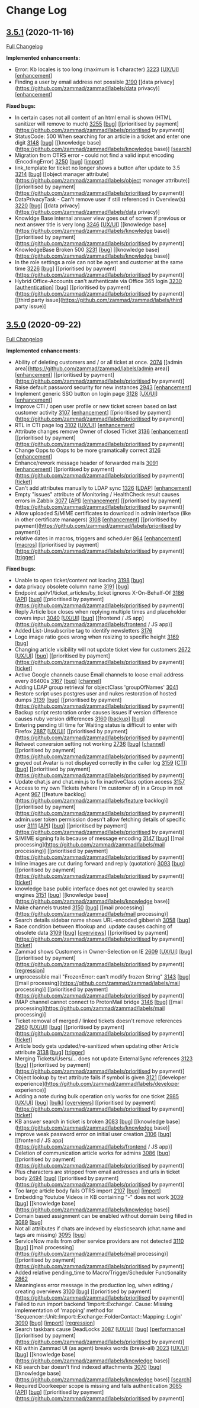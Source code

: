 # Change Log

## [3.5.1](https://github.com/zammad/zammad/tree/3.5.1) (2020-11-16)
[Full Changelog](https://github.com/zammad/zammad/compare/3.5.0...3.5.1)

**Implemented enhancements:**
- Error: Kb locales is too long (maximum is 1 character) [3223](https://github.com/zammad/zammad/issues/3223) [[UX/UI](https://github.com/zammad/zammad/labels/UX/UI)] [[enhancement](https://github.com/zammad/zammad/labels/enhancement)]
- Finding a user by email address not possible [3190](https://github.com/zammad/zammad/issues/3190) [[data privacy](https://github.com/zammad/zammad/labels/data privacy)] [[enhancement](https://github.com/zammad/zammad/labels/enhancement)]

**Fixed bugs:**
- In certain cases not all content of an html email is shown (HTML sanitizer will remove to much) [3255](https://github.com/zammad/zammad/issues/3255) [[bug](https://github.com/zammad/zammad/labels/bug)] [[prioritised by payment](https://github.com/zammad/zammad/labels/prioritised by payment)]
- StatusCode: 500  When searching for an article in a ticket and enter one digit [3148](https://github.com/zammad/zammad/issues/3148) [[bug](https://github.com/zammad/zammad/labels/bug)] [[knowledge base](https://github.com/zammad/zammad/labels/knowledge base)] [[search](https://github.com/zammad/zammad/labels/search)]
- Migration from OTRS error - could not find a valid input encoding (EncodingError) [3250](https://github.com/zammad/zammad/issues/3250) [[bug](https://github.com/zammad/zammad/labels/bug)] [[import](https://github.com/zammad/zammad/labels/import)]
- link_template for ticket no longer shows a button after update to 3.5 [3214](https://github.com/zammad/zammad/issues/3214) [[bug](https://github.com/zammad/zammad/labels/bug)] [[object manager attribute](https://github.com/zammad/zammad/labels/object manager attribute)] [[prioritised by payment](https://github.com/zammad/zammad/labels/prioritised by payment)]
- DataPrivacyTask - Can't remove user if still referenced in Overview(s) [3220](https://github.com/zammad/zammad/issues/3220) [[bug](https://github.com/zammad/zammad/labels/bug)] [[data privacy](https://github.com/zammad/zammad/labels/data privacy)]
- Knowldge Base internal answer view goes out of screen if previous or next answer title is very long [3246](https://github.com/zammad/zammad/issues/3246) [[UX/UI](https://github.com/zammad/zammad/labels/UX/UI)] [[knowledge base](https://github.com/zammad/zammad/labels/knowledge base)] [[prioritised by payment](https://github.com/zammad/zammad/labels/prioritised by payment)]
- KnowledgeBase Broken 500 [3231](https://github.com/zammad/zammad/issues/3231) [[bug](https://github.com/zammad/zammad/labels/bug)] [[knowledge base](https://github.com/zammad/zammad/labels/knowledge base)]
- In the role settings a role can not be agent and customer at the same time [3226](https://github.com/zammad/zammad/issues/3226) [[bug](https://github.com/zammad/zammad/labels/bug)] [[prioritised by payment](https://github.com/zammad/zammad/labels/prioritised by payment)]
- Hybrid Office-Accounts can't authenticate via Office 365 login [3230](https://github.com/zammad/zammad/issues/3230) [[authentication](https://github.com/zammad/zammad/labels/authentication)] [[bug](https://github.com/zammad/zammad/labels/bug)] [[prioritised by payment](https://github.com/zammad/zammad/labels/prioritised by payment)] [[third party issue](https://github.com/zammad/zammad/labels/third party issue)]


## [3.5.0](https://github.com/zammad/zammad/tree/3.5.0) (2020-09-22)
[Full Changelog](https://github.com/zammad/zammad/compare/3.4.0...3.5.0)

**Implemented enhancements:**
- Ability of deleting customers and / or all ticket at once. [2074](https://github.com/zammad/zammad/issues/2074) [[admin area](https://github.com/zammad/zammad/labels/admin area)] [[enhancement](https://github.com/zammad/zammad/labels/enhancement)] [[prioritised by payment](https://github.com/zammad/zammad/labels/prioritised by payment)]
- Raise default password security for new instances [2943](https://github.com/zammad/zammad/issues/2943) [[enhancement](https://github.com/zammad/zammad/labels/enhancement)]
- Implement generic SSO button on login page [3128](https://github.com/zammad/zammad/issues/3128) [[UX/UI](https://github.com/zammad/zammad/labels/UX/UI)] [[enhancement](https://github.com/zammad/zammad/labels/enhancement)]
- Improve CTI / open user profile or new ticket screen based on last customer activity [3107](https://github.com/zammad/zammad/issues/3107) [[enhancement](https://github.com/zammad/zammad/labels/enhancement)] [[prioritised by payment](https://github.com/zammad/zammad/labels/prioritised by payment)]
- RTL in CTI page log [3102](https://github.com/zammad/zammad/issues/3102) [[UX/UI](https://github.com/zammad/zammad/labels/UX/UI)] [[enhancement](https://github.com/zammad/zammad/labels/enhancement)]
- Attribute changes remove Owner of closed Ticket [3136](https://github.com/zammad/zammad/issues/3136) [[enhancement](https://github.com/zammad/zammad/labels/enhancement)] [[prioritised by payment](https://github.com/zammad/zammad/labels/prioritised by payment)]
- Change Opps to Oops to be more gramatically correct [3126](https://github.com/zammad/zammad/pull/3126) [[enhancement](https://github.com/zammad/zammad/labels/enhancement)]
- Enhance/rework message header of forwarded mails [3091](https://github.com/zammad/zammad/issues/3091) [[enhancement](https://github.com/zammad/zammad/labels/enhancement)] [[prioritised by payment](https://github.com/zammad/zammad/labels/prioritised by payment)] [[ticket](https://github.com/zammad/zammad/labels/ticket)]
- Can't add attributes manually to LDAP sync [1326](https://github.com/zammad/zammad/issues/1326) [[LDAP](https://github.com/zammad/zammad/labels/LDAP)] [[enhancement](https://github.com/zammad/zammad/labels/enhancement)]
- Empty "issues" attribute of Monitoring / HealthCheck result causes errors in Zabbix [3077](https://github.com/zammad/zammad/issues/3077) [[API](https://github.com/zammad/zammad/labels/API)] [[enhancement](https://github.com/zammad/zammad/labels/enhancement)] [[prioritised by payment](https://github.com/zammad/zammad/labels/prioritised by payment)]
- Allow uploaded S/MIME certificates to download in admin interface (like in other certificate managers) [3108](https://github.com/zammad/zammad/issues/3108) [[enhancement](https://github.com/zammad/zammad/labels/enhancement)] [[prioritised by payment](https://github.com/zammad/zammad/labels/prioritised by payment)]
- relative dates in macros, triggers and scheduler [864](https://github.com/zammad/zammad/issues/864) [[enhancement](https://github.com/zammad/zammad/labels/enhancement)] [[macros](https://github.com/zammad/zammad/labels/macros)] [[prioritised by payment](https://github.com/zammad/zammad/labels/prioritised by payment)] [[trigger](https://github.com/zammad/zammad/labels/trigger)]

**Fixed bugs:**
- Unable to open ticket/content not loading [3198](https://github.com/zammad/zammad/issues/3198) [[bug](https://github.com/zammad/zammad/labels/bug)]
- data privacy obsolete column name [3191](https://github.com/zammad/zammad/issues/3191) [[bug](https://github.com/zammad/zammad/labels/bug)]
- Endpoint api/v1/ticket_articles/by_ticket ignores X-On-Behalf-Of  [3186](https://github.com/zammad/zammad/issues/3186) [[API](https://github.com/zammad/zammad/labels/API)] [[bug](https://github.com/zammad/zammad/labels/bug)] [[prioritised by payment](https://github.com/zammad/zammad/labels/prioritised by payment)]
- Reply Article box closes when replying multiple times and placeholder covers input [3040](https://github.com/zammad/zammad/issues/3040) [[UX/UI](https://github.com/zammad/zammad/labels/UX/UI)] [[bug](https://github.com/zammad/zammad/labels/bug)] [[frontend / JS app](https://github.com/zammad/zammad/labels/frontend / JS app)]
- Added List-Unsubscribe tag to identify newsletters [3176](https://github.com/zammad/zammad/pull/3176)
- Logo image ratio goes wrong when resizing to specific height [3169](https://github.com/zammad/zammad/issues/3169) [[bug](https://github.com/zammad/zammad/labels/bug)]
- Changing article visibility will not update ticket view for customers [2672](https://github.com/zammad/zammad/issues/2672) [[UX/UI](https://github.com/zammad/zammad/labels/UX/UI)] [[bug](https://github.com/zammad/zammad/labels/bug)] [[prioritised by payment](https://github.com/zammad/zammad/labels/prioritised by payment)] [[ticket](https://github.com/zammad/zammad/labels/ticket)]
- Active Google channels cause Email channels to loose email address every 86400s [3167](https://github.com/zammad/zammad/issues/3167) [[bug](https://github.com/zammad/zammad/labels/bug)] [[channel](https://github.com/zammad/zammad/labels/channel)]
- Adding LDAP group retrieval for objectClass 'groupOfNames' [3041](https://github.com/zammad/zammad/pull/3041)
- Restore script uses postgres user and nukes restoration of hosted dumps [3139](https://github.com/zammad/zammad/issues/3139) [[bug](https://github.com/zammad/zammad/labels/bug)] [[prioritised by payment](https://github.com/zammad/zammad/labels/prioritised by payment)]
- Backup script restoration order causes issues if version difference causes ruby version differences [3160](https://github.com/zammad/zammad/issues/3160) [[backup](https://github.com/zammad/zammad/labels/backup)] [[bug](https://github.com/zammad/zammad/labels/bug)]
- Entering pending till time for Waiting status is difficult to enter with Firefox [2887](https://github.com/zammad/zammad/issues/2887) [[UX/UI](https://github.com/zammad/zammad/labels/UX/UI)] [[prioritised by payment](https://github.com/zammad/zammad/labels/prioritised by payment)]
- Retweet conversion setting not working [2736](https://github.com/zammad/zammad/issues/2736) [[bug](https://github.com/zammad/zammad/labels/bug)] [[channel](https://github.com/zammad/zammad/labels/channel)] [[prioritised by payment](https://github.com/zammad/zammad/labels/prioritised by payment)]
- greyed out Avatar is not displayed correctly in the caller log [3159](https://github.com/zammad/zammad/issues/3159) [[CTI](https://github.com/zammad/zammad/labels/CTI)] [[bug](https://github.com/zammad/zammad/labels/bug)] [[prioritised by payment](https://github.com/zammad/zammad/labels/prioritised by payment)]
- Update chat.js and chat.min.js to fix inactiveClass option access [3157](https://github.com/zammad/zammad/pull/3157)
- Access to my own Tickets (where I'm customer of) in a Group im not Agent [967](https://github.com/zammad/zammad/issues/967) [[feature backlog](https://github.com/zammad/zammad/labels/feature backlog)] [[prioritised by payment](https://github.com/zammad/zammad/labels/prioritised by payment)]
- admin.user token permission doesn't allow fetching details of specific user [3111](https://github.com/zammad/zammad/issues/3111) [[API](https://github.com/zammad/zammad/labels/API)] [[bug](https://github.com/zammad/zammad/labels/bug)] [[prioritised by payment](https://github.com/zammad/zammad/labels/prioritised by payment)]
- S/MIME signing fails because of message encoding [3147](https://github.com/zammad/zammad/issues/3147) [[bug](https://github.com/zammad/zammad/labels/bug)] [[mail processing](https://github.com/zammad/zammad/labels/mail processing)] [[prioritised by payment](https://github.com/zammad/zammad/labels/prioritised by payment)]
- Inline images are cut during forward and reply (quotation) [3093](https://github.com/zammad/zammad/issues/3093) [[bug](https://github.com/zammad/zammad/labels/bug)] [[prioritised by payment](https://github.com/zammad/zammad/labels/prioritised by payment)] [[ticket](https://github.com/zammad/zammad/labels/ticket)]
- knowledge base public interface does not get crawled by search engines [3151](https://github.com/zammad/zammad/issues/3151) [[bug](https://github.com/zammad/zammad/labels/bug)] [[knowledge base](https://github.com/zammad/zammad/labels/knowledge base)]
- Make channels trusted [3150](https://github.com/zammad/zammad/issues/3150) [[bug](https://github.com/zammad/zammad/labels/bug)] [[mail processing](https://github.com/zammad/zammad/labels/mail processing)]
- Search details sidebar name shows URL-encoded gibberish [3058](https://github.com/zammad/zammad/issues/3058) [[bug](https://github.com/zammad/zammad/labels/bug)]
- Race condition between #lookup and .update causes caching of obsolete data [3109](https://github.com/zammad/zammad/issues/3109) [[bug](https://github.com/zammad/zammad/labels/bug)] [[overviews](https://github.com/zammad/zammad/labels/overviews)] [[prioritised by payment](https://github.com/zammad/zammad/labels/prioritised by payment)] [[ticket](https://github.com/zammad/zammad/labels/ticket)]
- Zammad shows Customers in Owner-Selection on IE [2609](https://github.com/zammad/zammad/issues/2609) [[UX/UI](https://github.com/zammad/zammad/labels/UX/UI)] [[bug](https://github.com/zammad/zammad/labels/bug)] [[prioritised by payment](https://github.com/zammad/zammad/labels/prioritised by payment)] [[regression](https://github.com/zammad/zammad/labels/regression)]
- unprocessible mail "FrozenError: can't modify frozen String" [3143](https://github.com/zammad/zammad/issues/3143) [[bug](https://github.com/zammad/zammad/labels/bug)] [[mail processing](https://github.com/zammad/zammad/labels/mail processing)] [[prioritised by payment](https://github.com/zammad/zammad/labels/prioritised by payment)]
- IMAP channel cannot connect to ProtonMail bridge [3146](https://github.com/zammad/zammad/issues/3146) [[bug](https://github.com/zammad/zammad/labels/bug)] [[mail processing](https://github.com/zammad/zammad/labels/mail processing)]
- Ticket removal of merged / linked tickets doesn't remove references [2960](https://github.com/zammad/zammad/issues/2960) [[UX/UI](https://github.com/zammad/zammad/labels/UX/UI)] [[bug](https://github.com/zammad/zammad/labels/bug)] [[prioritised by payment](https://github.com/zammad/zammad/labels/prioritised by payment)] [[ticket](https://github.com/zammad/zammad/labels/ticket)]
- Article body gets updated/re-sanitized when updating other Article attribute [3138](https://github.com/zammad/zammad/issues/3138) [[bug](https://github.com/zammad/zammad/labels/bug)] [[trigger](https://github.com/zammad/zammad/labels/trigger)]
- Merging Tickets/Users/... does not update ExternalSync references [3123](https://github.com/zammad/zammad/issues/3123) [[bug](https://github.com/zammad/zammad/labels/bug)] [[prioritised by payment](https://github.com/zammad/zammad/labels/prioritised by payment)]
- Object lookup by text attribute fails if symbol is given [3121](https://github.com/zammad/zammad/issues/3121) [[developer experience](https://github.com/zammad/zammad/labels/developer experience)]
- Adding a note during bulk operation only works for one ticket [2985](https://github.com/zammad/zammad/issues/2985) [[UX/UI](https://github.com/zammad/zammad/labels/UX/UI)] [[bug](https://github.com/zammad/zammad/labels/bug)] [[bulk](https://github.com/zammad/zammad/labels/bulk)] [[overviews](https://github.com/zammad/zammad/labels/overviews)] [[prioritised by payment](https://github.com/zammad/zammad/labels/prioritised by payment)] [[ticket](https://github.com/zammad/zammad/labels/ticket)]
- KB answer search in ticket is broken [3083](https://github.com/zammad/zammad/issues/3083) [[bug](https://github.com/zammad/zammad/labels/bug)] [[knowledge base](https://github.com/zammad/zammad/labels/knowledge base)]
- improve weak password error on initial user creation  [3106](https://github.com/zammad/zammad/issues/3106) [[bug](https://github.com/zammad/zammad/labels/bug)] [[frontend / JS app](https://github.com/zammad/zammad/labels/frontend / JS app)]
- Deletion of communication article works for admins [3086](https://github.com/zammad/zammad/issues/3086) [[bug](https://github.com/zammad/zammad/labels/bug)] [[prioritised by payment](https://github.com/zammad/zammad/labels/prioritised by payment)]
- Plus characters are stripped from email addresses and urls in ticket body [2494](https://github.com/zammad/zammad/issues/2494) [[bug](https://github.com/zammad/zammad/labels/bug)] [[prioritised by payment](https://github.com/zammad/zammad/labels/prioritised by payment)]
- Too large article body fails OTRS import [2107](https://github.com/zammad/zammad/issues/2107) [[bug](https://github.com/zammad/zammad/labels/bug)] [[import](https://github.com/zammad/zammad/labels/import)]
- Embedding Youtube Videos in KB containing "-" does not work [3039](https://github.com/zammad/zammad/issues/3039) [[bug](https://github.com/zammad/zammad/labels/bug)] [[knowledge base](https://github.com/zammad/zammad/labels/knowledge base)]
- Domain based assignment can be enabled without domain being filled in [3089](https://github.com/zammad/zammad/issues/3089) [[bug](https://github.com/zammad/zammad/labels/bug)]
- Not all attributes if chats are indexed by elasticsearch (chat.name and tags are missing) [3095](https://github.com/zammad/zammad/issues/3095) [[bug](https://github.com/zammad/zammad/labels/bug)]
- ServiceNow mails from other service providers are not detected [3110](https://github.com/zammad/zammad/issues/3110) [[bug](https://github.com/zammad/zammad/labels/bug)] [[mail processing](https://github.com/zammad/zammad/labels/mail processing)] [[prioritised by payment](https://github.com/zammad/zammad/labels/prioritised by payment)]
- Added relative pending_time to Macro/Trigger/Scheduler Functionality [2862](https://github.com/zammad/zammad/pull/2862)
- Meaningless error message in the production log, when editing / creating overviews [3100](https://github.com/zammad/zammad/issues/3100) [[bug](https://github.com/zammad/zammad/labels/bug)] [[prioritised by payment](https://github.com/zammad/zammad/labels/prioritised by payment)]
- Failed to run import backend 'Import::Exchange'. Cause: Missing implementation of 'mapping' method for 'Sequencer::Unit::Import::Exchange::FolderContact::Mapping::Login' [3090](https://github.com/zammad/zammad/issues/3090) [[bug](https://github.com/zammad/zammad/labels/bug)] [[import](https://github.com/zammad/zammad/labels/import)] [[regression](https://github.com/zammad/zammad/labels/regression)]
- Search taskbars cause DeadLocks [3087](https://github.com/zammad/zammad/issues/3087) [[UX/UI](https://github.com/zammad/zammad/labels/UX/UI)] [[bug](https://github.com/zammad/zammad/labels/bug)] [[performance](https://github.com/zammad/zammad/labels/performance)] [[prioritised by payment](https://github.com/zammad/zammad/labels/prioritised by payment)]
- KB within Zammad UI (as agent) breaks words (break-all) [3023](https://github.com/zammad/zammad/issues/3023) [[UX/UI](https://github.com/zammad/zammad/labels/UX/UI)] [[bug](https://github.com/zammad/zammad/labels/bug)] [[knowledge base](https://github.com/zammad/zammad/labels/knowledge base)]
- KB search bar doesn't find indexed attachments [3070](https://github.com/zammad/zammad/issues/3070) [[bug](https://github.com/zammad/zammad/labels/bug)] [[knowledge base](https://github.com/zammad/zammad/labels/knowledge base)] [[search](https://github.com/zammad/zammad/labels/search)]
- Required Doorkeeper scope is missing and fails authentication [3085](https://github.com/zammad/zammad/issues/3085) [[API](https://github.com/zammad/zammad/labels/API)] [[bug](https://github.com/zammad/zammad/labels/bug)] [[prioritised by payment](https://github.com/zammad/zammad/labels/prioritised by payment)]
